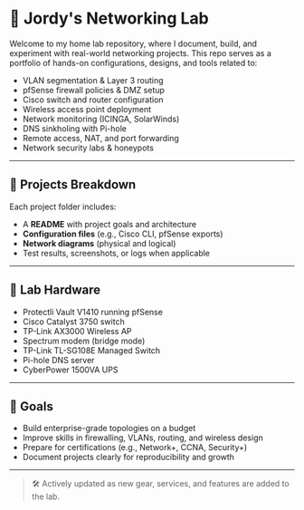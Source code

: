 # 🧠 Jordy's Networking Lab

Welcome to my home lab repository, where I document, build, and experiment with real-world networking projects. This repo serves as a portfolio of hands-on configurations, designs, and tools related to:

- VLAN segmentation & Layer 3 routing  
- pfSense firewall policies & DMZ setup  
- Cisco switch and router configuration  
- Wireless access point deployment  
- Network monitoring (ICINGA, SolarWinds)  
- DNS sinkholing with Pi-hole  
- Remote access, NAT, and port forwarding  
- Network security labs & honeypots

---

## 📁 Projects Breakdown

Each project folder includes:

- A **README** with project goals and architecture  
- **Configuration files** (e.g., Cisco CLI, pfSense exports)  
- **Network diagrams** (physical and logical)  
- Test results, screenshots, or logs when applicable  

---

## 🔧 Lab Hardware

- Protectli Vault V1410 running pfSense  
- Cisco Catalyst 3750 switch  
- TP-Link AX3000 Wireless AP  
- Spectrum modem (bridge mode)  
- TP-Link TL-SG108E Managed Switch  
- Pi-hole DNS server  
- CyberPower 1500VA UPS  

---

## 🚀 Goals

- Build enterprise-grade topologies on a budget  
- Improve skills in firewalling, VLANs, routing, and wireless design  
- Prepare for certifications (e.g., Network+, CCNA, Security+)  
- Document projects clearly for reproducibility and growth  

---

> 🛠️ Actively updated as new gear, services, and features are added to the lab.
